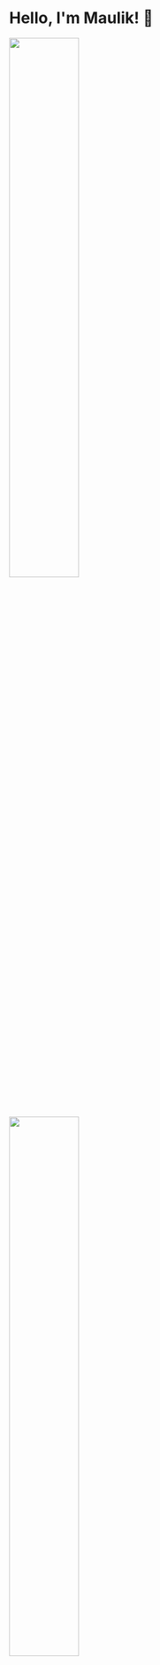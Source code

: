 # Hello, I'm Maulik! 👋

<img align="left" width="50%" src="https://github-readme-stats.vercel.app/api?username=PansuriyaMaulik&show_icons=true&theme=transparent">
<br />
<img align="left" width="50%" src="https://github-readme-stats.vercel.app/api/top-langs/?username=PansuriyaMaulik&layout=compact">   

